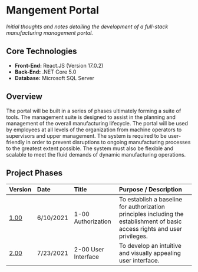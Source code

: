# Mangement Portal

_Initial thoughts and notes detailing the development of a full-stack manufacturing management portal._

## Core Technologies

- **Front-End:** React.JS (Version 17.0.2)
- **Back-End:** .NET Core 5.0
- **Database:** Microsoft SQL Server

## Overview

The portal will be built in a series of phases ultimately forming a suite of tools. The management suite is designed to assist in the planning and management of the overall manufacturing lifecycle. The portal will be used by employees at all levels of the organization from machine operators to supervisors and upper management. The system is required to be user-friendly in order to prevent disruptions to ongoing manufacturing processes to the greatest extent possible. The system must also be flexible and scalable to meet the fluid demands of dynamic manufacturing operations.

## Project Phases

| Version           | Date      | Title               | Purpose / Description                                                                                                        |
| :---------------- | :-------- | :------------------ | :--------------------------------------------------------------------------------------------------------------------------- |
| [1.00](./ph_1-00) | 6/10/2021 | 1-00 Authorization  | To establish a baseline for authorization principles including the establishment of basic access rights and user privileges. |
| [2.00](./ph_2-00) | 7/23/2021 | 2-00 User Interface | To develop an intuitive and visually appealing user interface.                                                               |
